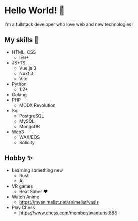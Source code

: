 # Hello World! 👋

I'm a fullstack developer who love web and new technologies!


## My skills 📜

- HTML, CSS
    - IE6+
- JS+TS
    - Vue.js 3 
    - Nuxt 3 
    - Vite
- Python
    - 1.2+
- Golang
- PHP
    - MODX Revolution
- Sql
    - PostgreSQL
    - MySQL
    - MongoDB
- Web3
    - WAX/EOS
    - Solidity

## Hobby ✨
- Learning something new
    - Rust
    - AI
- VR games
    - Beat Saber ❤️
- Watch Anime
    - https://myanimelist.net/animelist/vasis
- Play Chess
    - https://www.chess.com/member/avanturist888
